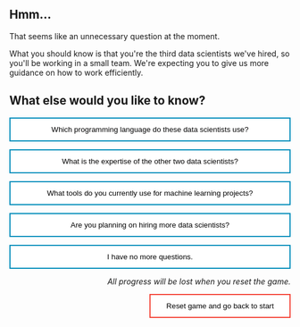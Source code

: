 <style>
.button  {
  border: none;
  color: black;
  width: 100%;
  padding: 12px 28px;
  background-color: white;
  border: 2px solid #008CBA;
  transition-duration: 0.4s;
}
.button:hover  {
  background-color: #008CBA;
  color: white; 
  border: 2px solid #008CBA;
}
.resetbutton  {
  border: none;
  color: black;
  float: right;
  padding: 12px 28px;
  background-color: white;
  border: 2px solid #f44336;
  transition-duration: 0.4s;
}
.resetbutton:hover  {
  background-color: #f44336;
  color: white; 
  border: 2px solid #f44336;
}
</style>

## Hmm... 

That seems like an unnecessary question at the moment.

What you should know is that you're the third data scientists we've hired, so you'll be working in a small team. We're expecting you to give us more guidance on how to work efficiently.

## What else would you like to know?

<button class="button" onclick="window.location.href='training/explore/03B';">Which programming language do these data scientists use?</button>

<button class="button" onclick="window.location.href='training/explore/03B';">What is the expertise of the other two data scientists?</button>

<button class="button" onclick="window.location.href='training/explore/03A';">What tools do you currently use for machine learning projects?</button>

<button class="button" onclick="window.location.href='training/explore/03B';">Are you planning on hiring more data scientists?</button>

<button class="button" onclick="window.location.href='training/explore/exit';">I have no more questions.</button>

<p style="text-align:right;"><i>All progress will be lost when you reset the game.</i></p>

<button class="resetbutton" onclick="window.location.href='00-start-training';">Reset game and go back to start</button>

